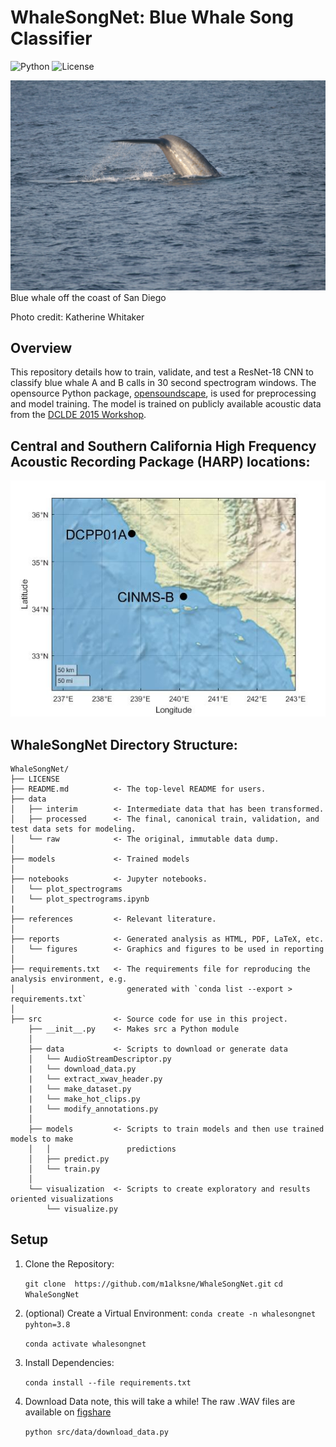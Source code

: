 # WhaleSongNet: Blue Whale Song Classifier

![Python](https://img.shields.io/badge/python-3.8+-blue.svg)
![License](https://img.shields.io/badge/license-MIT-green)

![Blue whale fluking](https://github.com/m1alksne/WhaleSongNet/blob/main/reports/figures/blue_whale_CalCOFI.JPG)
Blue whale off the coast of San Diego

Photo credit: Katherine Whitaker

## Overview

This repository details how to train, validate, and test a ResNet-18 CNN to classify blue whale A and B calls in 30 second spectrogram windows. The opensource Python package, [opensoundscape](https://opensoundscape.org/en/latest/), is used for preprocessing and model training. The model is trained on publicly available acoustic data from the [DCLDE 2015 Workshop](https://www.cetus.ucsd.edu/dclde/). 

## Central and Southern California High Frequency Acoustic Recording Package (HARP) locations:
![Southern California High Frequency Acoustic Recording Package (HARP) locations](https://github.com/m1alksne/WhaleSongNet/blob/main/reports/figures/site_map.jpg)

## WhaleSongNet Directory Structure:
```
WhaleSongNet/
├── LICENSE
├── README.md          <- The top-level README for users.
├── data
│   ├── interim        <- Intermediate data that has been transformed.
│   ├── processed      <- The final, canonical train, validation, and test data sets for modeling.
│   └── raw            <- The original, immutable data dump.
│
├── models             <- Trained models
│
├── notebooks          <- Jupyter notebooks. 
│   └── plot_spectrograms
|	└── plot_spectrograms.ipynb
| 
├── references         <- Relevant literature.
│
├── reports            <- Generated analysis as HTML, PDF, LaTeX, etc.
│   └── figures        <- Graphics and figures to be used in reporting
│
├── requirements.txt   <- The requirements file for reproducing the analysis environment, e.g.
│                         generated with `conda list --export > requirements.txt`
│
├── src                <- Source code for use in this project.
    ├── __init__.py    <- Makes src a Python module
    │
    ├── data           <- Scripts to download or generate data
    │   └── AudioStreamDescriptor.py 
    |	└── download_data.py	
    |	└── extract_xwav_header.py
    |	└── make_dataset.py
    |	└── make_hot_clips.py
    |	└── modify_annotations.py
    │
    ├── models         <- Scripts to train models and then use trained models to make
    │   │                 predictions
    │   ├── predict.py
    │   └── train.py
    │
    └── visualization  <- Scripts to create exploratory and results oriented visualizations
        └── visualize.py
```

## Setup

1. Clone the Repository:

	```git clone  https://github.com/m1alksne/WhaleSongNet.git```
	```cd WhaleSongNet```

2. (optional) Create a Virtual Environment:
	```conda create -n whalesongnet pyhton=3.8```

	```conda activate whalesongnet```

3. Install Dependencies:

	```conda install --file requirements.txt```

4. Download Data
note, this will take a while! The raw .WAV files are available on [figshare](https://figshare.com/articles/dataset/Low-frequency_HARP_recordings_from_Southern_California_Bight/25433875)

	```python src/data/download_data.py```

